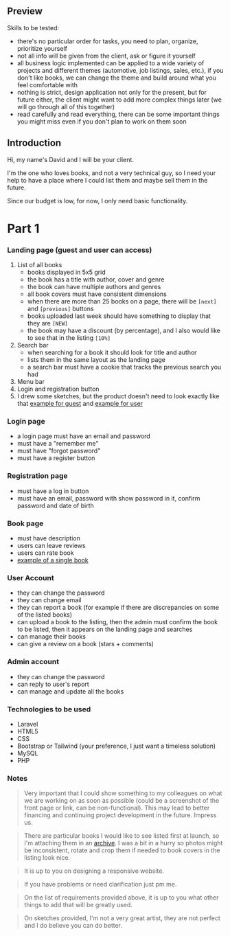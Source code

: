 ## Preview

Skills to be tested:
- there's no particular order for tasks, you need to plan, organize, prioritize yourself
- not all info will be given from the client, ask or figure it yourself
- all business logic implemented can be applied to a wide variety of projects and different themes (automotive, job listings, sales, etc.), if you don't like books, we can change the theme and build around what you feel comfortable with
- nothing is strict, design application not only for the present, but for future either, the client might want to add more complex things later (we will go through all of this together)
- read carefully and read everything, there can be some important things you might miss even if you don't plan to work on them soon

## Introduction

Hi, my name's David and I will be your client.

I'm the one who loves books, and not a very technical guy,
so I need your help to have a place where I could list them and maybe sell them in the future.

Since our budget is low, for now, I only need basic functionality.

# Part 1

### Landing page (guest and user can access)
1. List of all books
    - books displayed in 5x5 grid
    - the book has a title with author, cover and genre
    - the book can have multiple authors and genres
    - all book covers must have consistent dimensions
    - when there are more than 25 books on a page, there will be `[next]` and `[previous]` buttons
    - books uploaded last week should have something to display that they are `[NEW]`
    - the book may have a discount (by percentage), and I also would like to see that in the listing `[10%]`
2. Search bar
    - when searching for a book it should look for title and author
    - lists them in the same layout as the landing page
    - a search bar must have a cookie that tracks the previous search you had
3. Menu bar
4. Login and registration button
5. I drew some sketches, but the product doesn't need to look exactly like that [example for guest](https://raw.githubusercontent.com/mc0de/laravel-portfolio-shop-task/master/Landing_page_guest.png) and [example for user](https://raw.githubusercontent.com/mc0de/laravel-portfolio-shop-task/master/Landing_page_user.png)

### Login page

- a login page must have an email and password
- must have a "remember me"
- must have "forgot password"
- must have a register button

### Registration page

- must have a log in button
- must have an email, password with show password in it, confirm password and date of birth

### Book page

- must have description
- users can leave reviews
- users can rate book
- [example of a single book](https://raw.githubusercontent.com/mc0de/laravel-portfolio-shop-task/master/Singe_book.png)

### User Account

- they can change the password
- they can change email
- they can report a book (for example if there are discrepancies on some of the listed books)
- can upload a book to the listing, then the admin must confirm the book to be listed, then it appears on the landing page and searches
- can manage their books
- can give a review on a book (stars + comments)

### Admin account

- they can change the password
- can reply to user's report
- can manage and update all the books

### Technologies to be used

- Laravel
- HTML5
- CSS
- Bootstrap or Tailwind (your preference, I just want a timeless solution)
- MySQL
- PHP

### Notes
> Very important that I could show something to my colleagues on what we are working on as soon as possible (could be a screenshot of the front page or link, can be non-functional). This may lead to better financing and continuing project development in the future. Impress us.

> There are particular books I would like to see listed first at launch, so I'm attaching them in an [archive](https://github.com/mc0de/laravel-portfolio-shop-task/raw/master/books.zip). I was a bit in a hurry so photos might be inconsistent, rotate and crop them if needed to book covers in the listing look nice.

> It is up to you on designing a responsive website.

> If you have problems or need clarification just pm me.

> On the list of requirements provided above, it is up to you what other things to add that will be greatly used.

> On sketches provided, I'm not a very great artist, they are not perfect and I do believe you can do better.
